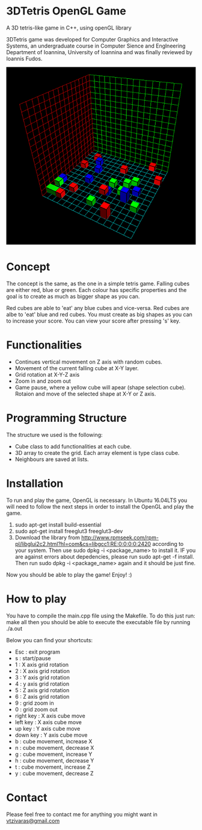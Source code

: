 # 3DTetris OpenGL Game
A 3D tetris-like game in C++, using openGL library

3DTetris game was developed for Computer Graphics and Interactive Systems, an undergraduate course in Computer Sience and Englneering Department of Ioannina, University of Ioannina and was finally reviewed by Ioannis Fudos.

![Alt text](https://github.com/BillyTziv/3DTetris/blob/master/3dtetris_preview.png "3DTetris")

# Concept
The concept is the same, as the one in a simple tetris game. Falling cubes are either red, blue or green. Each colour has specific properties and the goal is to create as much as bigger shape as you can.

Red cubes are able to 'eat' any blue cubes and vice-versa. Red cubes are albe to 'eat' blue and red cubes. You must create as big shapes as you can to increase your score. You can view your score after pressing 's' key.

# Functionalities
- Continues vertical movement on Z axis with random cubes.
- Movement of the current falling cube at X-Y layer.
- Grid rotation at X-Y-Z axis
- Zoom in and zoom out
- Game pause, where a yellow cube will apear (shape selection cube). Rotaion and move of the selected shape at X-Y or Z axis.

# Programming Structure
The structure we used is the following:
- Cube class to add functionalities at each cube.
- 3D array to create the grid. Each array element is type class cube.
- Neighbours are saved at lists.

# Installation
To run and play the game, OpenGL is necessary. In Ubuntu 16.04LTS you will need to follow the next steps in order to install the OpenGL and play the game.

1. sudo apt-get install build-essential
2. sudo apt-get install freeglut3 freeglut3-dev
3. Download the library from http://www.rpmseek.com/rpm-pl/libglui2c2.html?hl=com&cs=libgcc1:RE:0:0:0:0:2420 according to your system. Then use sudo dpkg -i <package_name> to install it. IF you are against errors about depedencies, please run sudo apt-get -f install. Then run sudo dpkg -i <package_name> again and it should be just fine.

Now you should be able to play the game! Enjoy! :)

# How to play
You have to compile the main.cpp file using the Makefile. To do this just run:
make all
then you should be able to execute the executable file by running
./a.out

Below you can find your shortcuts:
- Esc 		: exit program
- s 		: start/pause
- 1 		: X axis grid rotation
- 2 		: X axis grid rotation
- 3 		: Y axis grid rotation
- 4 		: y axis grid rotation
- 5 		: Z axis grid rotation
- 6 		: Z axis grid rotation
- 9 		: grid zoom in
- 0 		: grid zoom out
- right key	: X axis cube move
- left key	: X axis cube move
- up key	: Y axis cube move
- down key	: Y axis cube move
- b			: cube movement, increase X
- n			: cube movement, decrease X
- g			: cube movement, increase Y
- h			: cube movement, decrease Y
- t			: cube movement, increase Z
- y			: cube movement, decrease Z

 
# Contact
Please feel free to contact me for anything you might want in vtzivaras@gmail.com
